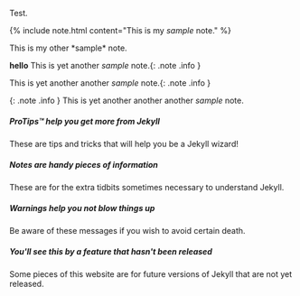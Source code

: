 Test.

{% include note.html content="This is my *sample* note." %}

<div markdown="span" class="alert">This is my other *sample* note.</div>

**hello** This is yet another *sample* note.{: .note .info }

This is yet another another *sample* note.{: .note .info }

{: .note .info }
This is yet another another another *sample* note.

<div class="note">
  <h5>ProTips™ help you get more from Jekyll</h5>
  <p>These are tips and tricks that will help you be a Jekyll wizard!</p>
</div>

<div class="note info">
  <h5>Notes are handy pieces of information</h5>
  <p>These are for the extra tidbits sometimes necessary to understand
     Jekyll.</p>
</div>

<div class="note warning">
  <h5>Warnings help you not blow things up</h5>
  <p>Be aware of these messages if you wish to avoid certain death.</p>
</div>

<div class="note unreleased">
  <h5>You'll see this by a feature that hasn't been released</h5>
  <p>Some pieces of this website are for future versions of Jekyll that
    are not yet released.</p>
</div>
